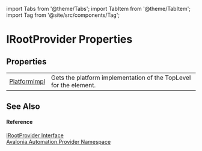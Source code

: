 import Tabs from '@theme/Tabs'; 
import TabItem from '@theme/TabItem'; 
import Tag from '@site/src/components/Tag'; 

# IRootProvider Properties




## Properties
<table>
<tr>
<td><a href="P_Avalonia_Automation_Provider_IRootProvider_PlatformImpl">PlatformImpl</a></td>
<td>Gets the platform implementation of the TopLevel for the element.</td>
</tr>
</table>

## See Also


#### Reference
<a href="T_Avalonia_Automation_Provider_IRootProvider">IRootProvider Interface</a>  
<a href="N_Avalonia_Automation_Provider">Avalonia.Automation.Provider Namespace</a>  
